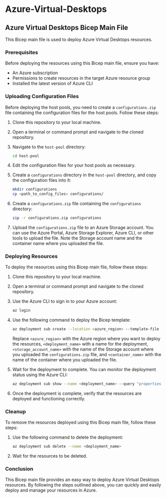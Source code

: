 # Azure-Virtual-Desktops

## Azure Virtual Desktops Bicep Main File

This Bicep main file is used to deploy Azure Virtual Desktops resources.

### Prerequisites

Before deploying the resources using this Bicep main file, ensure you have:

- An Azure subscription
- Permissions to create resources in the target Azure resource group
- Installed the latest version of Azure CLI

### Uploading Configuration Files

Before deploying the host pools, you need to create a `configurations.zip` file containing the configuration files for the host pools. Follow these steps:

1. Clone this repository to your local machine.

2. Open a terminal or command prompt and navigate to the cloned repository.

3. Navigate to the `host-pool` directory:

    ```bash
    cd host-pool
    ```

4. Edit the configuration files for your host pools as necessary.

5. Create a `configurations` directory in the `host-pool` directory, and copy the configuration files into it:

    ```bash
    mkdir configurations
    cp <path_to_config_files> configurations/
    ```

6. Create a `configurations.zip` file containing the `configurations` directory:

    ```bash
    zip -r configurations.zip configurations
    ```

7. Upload the `configurations.zip` file to an Azure Storage account. You can use the Azure Portal, Azure Storage Explorer, Azure CLI, or other tools to upload the file. Note the Storage account name and the container name where you uploaded the file.

### Deploying Resources

To deploy the resources using this Bicep main file, follow these steps:

1. Clone this repository to your local machine.

2. Open a terminal or command prompt and navigate to the cloned repository.

3. Use the Azure CLI to sign in to your Azure account:

    ```bash
    az login
    ```

4. Use the following command to deploy the Bicep template:

    ```bash
    az deployment sub create --location <azure_region> --template-file main.bicep --parameters parameters.json --name <deployment_name> --verbose --parameters storageAccountName=<storage_account_name> containerName=<container_name>
    ```

    Replace `<azure_region>` with the Azure region where you want to deploy the resources, `<deployment_name>` with a name for the deployment, `<storage_account_name>` with the name of the Storage account where you uploaded the `configurations.zip` file, and `<container_name>` with the name of the container where you uploaded the file.

5. Wait for the deployment to complete. You can monitor the deployment status using the Azure CLI:

    ```bash
    az deployment sub show --name <deployment_name> --query "properties.provisioningState"
    ```

6. Once the deployment is complete, verify that the resources are deployed and functioning correctly.

### Cleanup

To remove the resources deployed using this Bicep main file, follow these steps:

1. Use the following command to delete the deployment:

    ```bash
    az deployment sub delete --name <deployment_name>
    ```

2. Wait for the resources to be deleted.

### Conclusion

This Bicep main file provides an easy way to deploy Azure Virtual Desktops resources. By following the steps outlined above, you can quickly and easily deploy and manage your resources in Azure.

